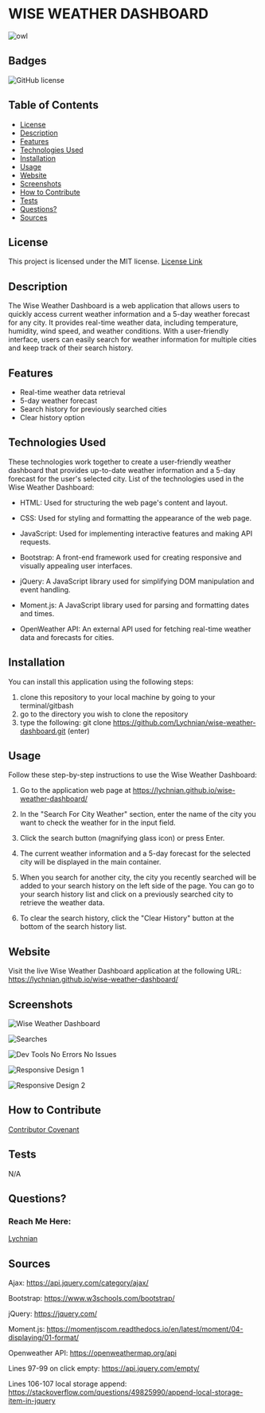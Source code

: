 # WISE WEATHER DASHBOARD
![owl](https://github.com/Lychnian/wise-weather-dashboard/assets/140586279/7a4b0ce3-8124-4e6b-99d2-cb3c26d3b8b0)




## Badges

![GitHub license](https://img.shields.io/badge/license-MIT-blue.svg)



## Table of Contents

* [License](#license)
* [Description](#description)
* [Features](#features)
* [Technologies Used](#technologies-used)
* [Installation](#installation)
* [Usage](#usage)
* [Website](#website)
* [Screenshots](#screenshots)
* [How to Contribute](#how-to-contribute)
* [Tests](#tests)
* [Questions?](#questions)
* [Sources](#sources)



## License

This project is licensed under the MIT license.
[License Link](https://opensource.org/licenses/MIT)



## Description

The Wise Weather Dashboard is a web application that allows users to quickly access current weather information and a 5-day weather forecast for any city. It provides real-time weather data, including temperature, humidity, wind speed, and weather conditions. With a user-friendly interface, users can easily search for weather information for multiple cities and keep track of their search history.



## Features

- Real-time weather data retrieval
- 5-day weather forecast
- Search history for previously searched cities
- Clear history option



## Technologies Used

These technologies work together to create a user-friendly weather dashboard that provides up-to-date weather information and a 5-day forecast for the user's selected city. List of the technologies used in the Wise Weather Dashboard:

- HTML: Used for structuring the web page's content and layout.

- CSS: Used for styling and formatting the appearance of the web page.

- JavaScript: Used for implementing interactive features and making API requests.

- Bootstrap: A front-end framework used for creating responsive and visually appealing user interfaces.

- jQuery: A JavaScript library used for simplifying DOM manipulation and event handling.

- Moment.js: A JavaScript library used for parsing and formatting dates and times.

- OpenWeather API: An external API used for fetching real-time weather data and forecasts for cities.



## Installation

You can install this application using the following steps:
1. clone this repository to your local machine by going to your terminal/gitbash 
2. go to the directory you wish to clone the repository 
3. type the following: git clone https://github.com/Lychnian/wise-weather-dashboard.git (enter)



## Usage

Follow these step-by-step instructions to use the Wise Weather Dashboard:

1. Go to the application web page at https://lychnian.github.io/wise-weather-dashboard/

2. In the "Search For City Weather" section, enter the name of the city you want to check the weather for in the input field.

3. Click the search button (magnifying glass icon) or press Enter.

4. The current weather information and a 5-day forecast for the selected city will be displayed in the main container.

5. When you search for another city, the city you recently searched will be added to your search history on the left side of the page. You can go to your search history list and click on a previously searched city to retrieve the weather data.

6. To clear the search history, click the "Clear History" button at the bottom of the search history list.



## Website

Visit the live Wise Weather Dashboard application at the following URL: https://lychnian.github.io/wise-weather-dashboard/



## Screenshots




![Wise Weather Dashboard](https://github.com/Lychnian/wise-weather-dashboard/assets/140586279/83567e33-d50c-4c4f-8246-2af46315fcf2)




![Searches](https://github.com/Lychnian/wise-weather-dashboard/assets/140586279/6fbe35d8-12a3-4de0-9bcf-6f62680c7027)




![Dev Tools No Errors No Issues](https://github.com/Lychnian/wise-weather-dashboard/assets/140586279/071a0609-751c-4cc6-8c00-09b0db2ecc83)




![Responsive Design 1](https://github.com/Lychnian/wise-weather-dashboard/assets/140586279/05398a07-dd47-40ec-9fb7-c4414e1f03b6)




![Responsive Design 2](https://github.com/Lychnian/wise-weather-dashboard/assets/140586279/4055585f-bfd8-48a8-b82c-096fa2d046cf)




## How to Contribute

[Contributor Covenant](https://www.contributor-covenant.org/)  



## Tests

N/A



## Questions?
### Reach Me Here: 

[Lychnian](https://github.com/Lychnian)
 


## Sources

Ajax: https://api.jquery.com/category/ajax/

Bootstrap: https://www.w3schools.com/bootstrap/

jQuery: https://jquery.com/

Moment.js: https://momentjscom.readthedocs.io/en/latest/moment/04-displaying/01-format/

Openweather API: https://openweathermap.org/api

Lines 97-99 on click empty: https://api.jquery.com/empty/

Lines 106-107 local storage append: https://stackoverflow.com/questions/49825990/append-local-storage-item-in-jquery


